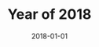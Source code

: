 ---
title: "Year of 2018"
date: 2018-01-01
draft: false
summaryImage: "2018.png"
summary: "这一年过的很昏暗，我不知道如何度过的"
---